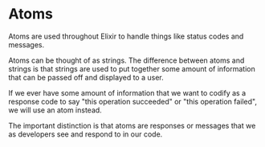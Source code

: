 # Atoms

Atoms are used throughout Elixir to handle things like status codes and messages.

Atoms can be thought of as strings. The difference between atoms and strings is that strings are used to put together some amount of information that can be passed off and displayed to a user.

If we ever have some amount of information that we want to codify as a response code to say "this operation succeeded" or "this operation failed", we will use an atom instead.

The important distinction is that atoms are responses or messages that we as developers see and respond to in our code.
